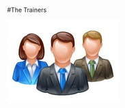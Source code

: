#The Trainers

![Trainer](https://github.com/BPA-CSIRO-Workshops/btp-workshop-metagenomics/blob/master/010_trainers/photos/generic.jpg?raw=true)
